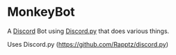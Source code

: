 # MonkeyBot
A [Discord](https://discordapp.com/) Bot using [Discord.py](https://github.com/Rapptz/discord.py) that does various things.

Uses Discord.py (https://github.com/Rapptz/discord.py)
